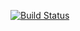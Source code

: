 [![Build Status](https://travis-ci.com/andela/zinnia-ah-frontend.svg?branch=develop)](https://travis-ci.com/andela/zinnia-ah-frontend)
